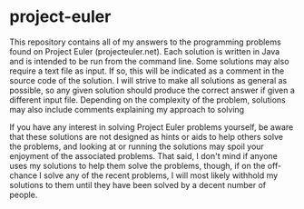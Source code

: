 project-euler
=============

This repository contains all of my answers to the programming problems found on Project Euler (projecteuler.net). Each solution is written in Java and is intended to be run from the command line. Some solutions may also require a text file as input. If so, this will be indicated as a comment in the source code of the solution. I will strive to make all solutions as general as possible, so any given solution should produce the correct answer if given a different input file. Depending on the complexity of the problem, solutions may also include comments explaining my approach to solving 

If you have any interest in solving Project Euler problems yourself, be aware that these solutions are not designed as hints or aids to help others solve the problems, and looking at or running the solutions may spoil your enjoyment of the associated problems. That said, I don't mind if anyone uses my solutions to help them solve the problems, though, if on the off-chance I solve any of the recent problems, I will most likely withhold my solutions to them until they have been solved by a decent number of people.
